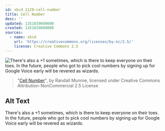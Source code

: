 ```yaml
---
id: xkcd.1129-cell-number
title: Cell Number
desc: ''
updated: 1351839600000
created: 1351839600000
sources:
  - name: xkcd
    url: 'https://creativecommons.org/licenses/by-nc/2.5/'
    license: Creative Commons 2.5
---
```

![There's also a +1 sometimes, which is there to keep everyone on their toes. In the future, people who got to pick cool numbers by signing up for Google Voice early will be revered as wizards.](https://imgs.xkcd.com/comics/cell_number.png)
> "[Cell Number](https://xkcd.com/1129/)", by Randall Munroe, licensed under Creative Commons Attribution-NonCommercial 2.5 License

## Alt Text
There's also a +1 sometimes, which is there to keep everyone on their toes. In the future, people who got to pick cool numbers by signing up for Google Voice early will be revered as wizards.

